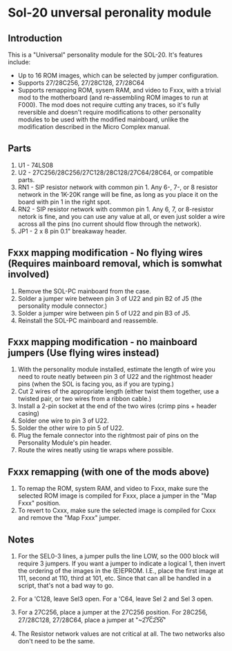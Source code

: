 # Sol-20 unversal peronality module

## Introduction

This is a "Universal" personality module for the SOL-20.  It's features include:
* Up to 16 ROM images, which can be selected by jumper configuration.
* Supports 27/28C256, 27/28C128, 27/28C64
* Supports remapping ROM, sysem RAM, and video to Fxxx, with a trivial mod to
  the motherboard (and re-assembling ROM images to run at F000). The mod does
  not require cutting any traces, so it's fully reversible and doesn't require
  modifications to other personality modules to be used with the modified
  mainboard, unlike the modification described in the Micro Complex manual.

## Parts
1. U1 - 74LS08
1. U2 - 27C256/28C256/27C128/28C128/27C64/28C64, or compatible parts.
1. RN1 - SIP resistor network with common pin 1. Any 6-, 7-, or 8 resistor
network in the 1K-20K range will be fine, as long as you place it on the board
with pin 1 in the right spot.
1. RN2 - SIP resistor network with common pin 1. Any 6, 7, or 8-resistor netork
is fine, and you can use any value at all, or even just solder a wire across all
the pins (no current should flow through the network).
1. JP1 - 2 x 8 pin 0.1" breakaway header.

## Fxxx mapping modification - No flying wires (Requires mainboard removal, which is somwhat involved)
1. Remove the SOL-PC mainboard from the case.
1. Solder a jumper wire between pin 3 of U22 and pin B2 of J5 (the personality module connector.)
1. Solder a jumper wire between pin 5 of U22 and pin B3 of J5.
1. Reinstall the SOL-PC mainboard and reassemble.

## Fxxx mapping modification - no mainboard jumpers (Use flying wires instead)
1. With the personality module installed, estimate the length of wire you need
   to route neatly between pin 3 of U22 and the rightmost header pins (when the
   SOL is facing you, as if you are typing.)
1. Cut 2 wires of the appropriate length (either twist them together, use a
   twisted pair, or two wires from a ribbon cable.)
1. Install a 2-pin socket at the end of the two wires (crimp pins + header casing)
1. Solder one wire to pin 3 of U22.
1. Solder the other wire to pin 5 of U22.
1. Plug the female connector into the rightmost pair of pins on the Personality Module's pin header.
1. Route the wires neatly using tie wraps where possible.

## Fxxx remapping (with one of the mods above)
1. To remap the ROM, system RAM, and video to Fxxx, make sure the selected ROM
   image is compiled for Fxxx, place a jumper in the "Map Fxxx" position. 
1. To revert to Cxxx, make sure the selected image is compiled for Cxxx and
   remove the "Map Fxxx" jumper.
   
## Notes

1. For the SEL0-3 lines, a jumper pulls the line LOW, so the 000 block will
   require 3 jumpers. If you want a jumper to indicate a logical 1, then invert
   the ordering of the images in the (E)EPROM. I.E., place the first image at
   111, second at 110, third at 101, etc. Since that can all be handled in a
   script, that's not a bad way to go.
1. For a 'C128, leave Sel3 open. For a 'C64, leave Sel 2 and Sel 3 open.
1. For a 27C256, place a jumper at the 27C256 position. For 28C256, 27/28C128,
   27/28C64, place a jumper at "~2̅7̅C̅2̅5̅6̅"

1. The Resistor network values are not critical at all. The two networks also don't need to be the same.




